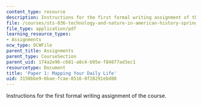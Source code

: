 ```yaml
---
content_type: resource
description: Instructions for the first formal writing assignment of the course.
file: /courses/sts-036-technology-and-nature-in-american-history-spring-2008/3150bbe96baefcae85160f28291ebd88_paper1.pdf
file_type: application/pdf
learning_resource_types:
- Assignments
ocw_type: OCWFile
parent_title: Assignments
parent_type: CourseSection
parent_uid: 174a2e96-c681-a8c4-b95e-f84077ad3ec1
resourcetype: Document
title: 'Paper 1: Mapping Your Daily Life'
uid: 3150bbe9-6bae-fcae-8516-0f28291ebd88
---
```

Instructions for the first formal writing assignment of the course.

